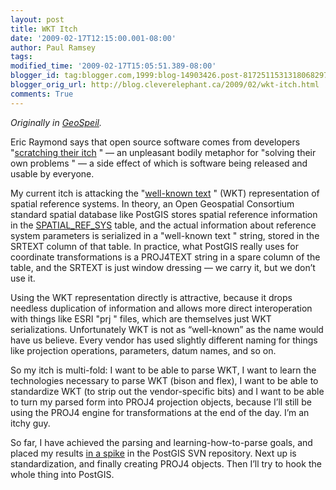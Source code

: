 ```yaml
---
layout: post
title: WKT Itch
date: '2009-02-17T12:15:00.001-08:00'
author: Paul Ramsey
tags: 
modified_time: '2009-02-17T15:05:51.389-08:00'
blogger_id: tag:blogger.com,1999:blog-14903426.post-8172511531318068297
blogger_orig_url: http://blog.cleverelephant.ca/2009/02/wkt-itch.html
comments: True
---
```


*Originally in [GeoSpeil](http://docs.opengeo.org/geospiel/2009/02/17/wkt-itch/).*

Eric Raymond says that open source software comes from developers  "[scratching their itch](http://catb.org/~esr/writings/cathedral-bazaar/cathedral-bazaar/ar01s02.html) " — an unpleasant bodily metaphor for  "solving their own problems " — a side effect of which is software being released and usable by everyone.

My current itch is attacking the  "[well-known text](http://svn.refractions.net/postgis/spike/pramsey/libcrs/cunit/3005.txt) " (WKT) representation of spatial reference systems. In theory, an Open Geospatial Consortium standard spatial database like PostGIS stores spatial reference information in the [SPATIAL_REF_SYS](http://postgis.net/docs) table, and the actual information about reference system parameters is serialized in a  "well-known text " string, stored in the SRTEXT column of that table. In practice, what PostGIS really uses for coordinate transformations is a PROJ4TEXT string in a spare column of the table, and the SRTEXT is just window dressing — we carry it, but we don’t use it.

Using the WKT representation directly is attractive, because it drops needless duplication of information and allows more direct interoperation with things like ESRI  "prj " files, which are themselves just WKT serializations.  Unfortunately WKT is not as “well-known” as the name would have us believe. Every vendor has used slightly different naming for things like projection operations, parameters, datum names, and so on.

So my itch is multi-fold: I want to be able to parse WKT, I want to learn the technologies necessary to parse WKT (bison and flex), I want to be able to standardize WKT (to strip out the vendor-specific bits) and I want to be able to turn my parsed form into PROJ4 projection objects, because I’ll still be using the PROJ4 engine for transformations at the end of the day. I’m an itchy guy.

So far, I have achieved the parsing and learning-how-to-parse goals, and placed my results [in a spike](http://svn.refractions.net/postgis/spike/pramsey/libcrs/) in the PostGIS SVN repository. Next up is standardization, and finally creating PROJ4 objects. Then I’ll try to hook the whole thing into PostGIS.

